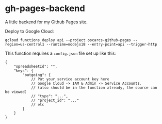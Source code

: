 # gh-pages-backend

A little backend for my Github Pages site.

Deploy to Google Cloud:

`gcloud functions deploy api --project oscarcs-github-pages --region=us-central1 --runtime=nodejs18 --entry-point=api --trigger-http`

This function requires a `config.json` file set up like this:

```jsonc
{
    "spreadsheetId": "",
    "keys": {
        "outgoing": { 
            // Put your service account key here
            // Google Cloud -> IAM & Admin -> Service Accounts.
            // (also should be in the function already, the source can be viewed)
            // "type": "...",
            // "project_id": "..."
            // etc
        }
    }
}
```
